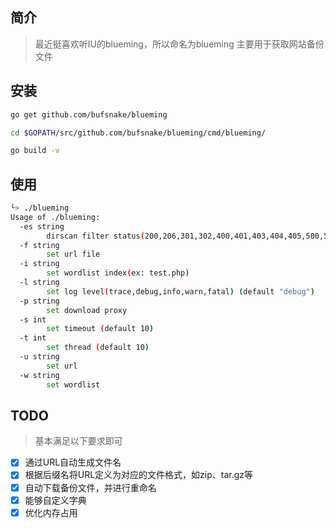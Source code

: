## 简介

> 最近挺喜欢听IU的blueming，所以命名为blueming
> 主要用于获取网站备份文件

## 安装

```bash
go get github.com/bufsnake/blueming

cd $GOPATH/src/github.com/bufsnake/blueming/cmd/blueming/

go build -v
```

## 使用

```bash
└> ./blueming
Usage of ./blueming:
  -es string
    	dirscan filter status(200,206,301,302,400,401,403,404,405,500,501,502,503,504,600,etc.) (default "404")
  -f string
    	set url file
  -i string
    	set wordlist index(ex: test.php)
  -l string
    	set log level(trace,debug,info,warn,fatal) (default "debug")
  -p string
    	set download proxy
  -s int
    	set timeout (default 10)
  -t int
    	set thread (default 10)
  -u string
    	set url
  -w string
    	set wordlist
```

## TODO

> 基本满足以下要求即可

- [x] 通过URL自动生成文件名
- [x] 根据后缀名将URL定义为对应的文件格式，如zip、tar.gz等
- [x] 自动下载备份文件，并进行重命名
- [x] 能够自定义字典
- [x] 优化内存占用
